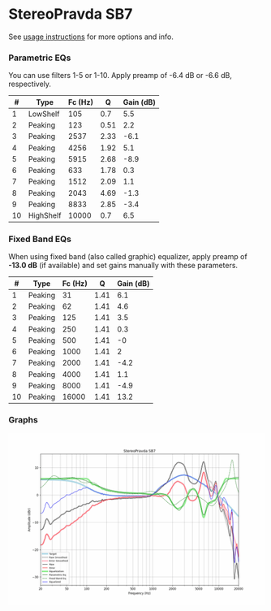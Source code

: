 # StereoPravda SB7
See [usage instructions](https://github.com/jaakkopasanen/AutoEq#usage) for more options and info.

### Parametric EQs
You can use filters 1-5 or 1-10. Apply preamp of -6.4 dB or -6.6 dB, respectively.

|   # | Type      |   Fc (Hz) |    Q |   Gain (dB) |
|-----|-----------|-----------|------|-------------|
|   1 | LowShelf  |       105 | 0.7  |         5.5 |
|   2 | Peaking   |       123 | 0.51 |         2.2 |
|   3 | Peaking   |      2537 | 2.33 |        -6.1 |
|   4 | Peaking   |      4256 | 1.92 |         5.1 |
|   5 | Peaking   |      5915 | 2.68 |        -8.9 |
|   6 | Peaking   |       633 | 1.78 |         0.3 |
|   7 | Peaking   |      1512 | 2.09 |         1.1 |
|   8 | Peaking   |      2043 | 4.69 |        -1.3 |
|   9 | Peaking   |      8833 | 2.85 |        -3.4 |
|  10 | HighShelf |     10000 | 0.7  |         6.5 |

### Fixed Band EQs
When using fixed band (also called graphic) equalizer, apply preamp of **-13.0 dB** (if available) and set gains manually with these parameters.

|   # | Type    |   Fc (Hz) |    Q |   Gain (dB) |
|-----|---------|-----------|------|-------------|
|   1 | Peaking |        31 | 1.41 |         6.1 |
|   2 | Peaking |        62 | 1.41 |         4.6 |
|   3 | Peaking |       125 | 1.41 |         3.5 |
|   4 | Peaking |       250 | 1.41 |         0.3 |
|   5 | Peaking |       500 | 1.41 |        -0   |
|   6 | Peaking |      1000 | 1.41 |         2   |
|   7 | Peaking |      2000 | 1.41 |        -4.2 |
|   8 | Peaking |      4000 | 1.41 |         1.1 |
|   9 | Peaking |      8000 | 1.41 |        -4.9 |
|  10 | Peaking |     16000 | 1.41 |        13.2 |

### Graphs
![](./StereoPravda%20SB7.png)
